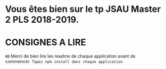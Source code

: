 # Vous êtes bien sur le tp JSAU Master 2 PLS 2018-2019.


# CONSIGNES A LIRE

`NB` Merci de bien lire les readme de chaque application avant de commencer.
`Tapez npm install dans chaque application` 

